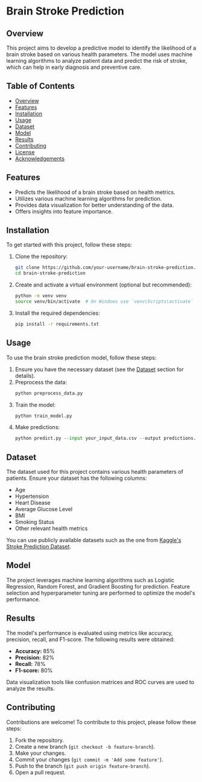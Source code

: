 # Brain Stroke Prediction

## Overview

This project aims to develop a predictive model to identify the likelihood of a brain stroke based on various health parameters. The model uses machine learning algorithms to analyze patient data and predict the risk of stroke, which can help in early diagnosis and preventive care.

## Table of Contents

- [Overview](#overview)
- [Features](#features)
- [Installation](#installation)
- [Usage](#usage)
- [Dataset](#dataset)
- [Model](#model)
- [Results](#results)
- [Contributing](#contributing)
- [License](#license)
- [Acknowledgements](#acknowledgements)

## Features

- Predicts the likelihood of a brain stroke based on health metrics.
- Utilizes various machine learning algorithms for prediction.
- Provides data visualization for better understanding of the data.
- Offers insights into feature importance.

## Installation

To get started with this project, follow these steps:

1. Clone the repository:
    ```bash
    git clone https://github.com/your-username/brain-stroke-prediction.git
    cd brain-stroke-prediction
    ```

2. Create and activate a virtual environment (optional but recommended):
    ```bash
    python -m venv venv
    source venv/bin/activate  # On Windows use `venv\Scripts\activate`
    ```

3. Install the required dependencies:
    ```bash
    pip install -r requirements.txt
    ```

## Usage

To use the brain stroke prediction model, follow these steps:

1. Ensure you have the necessary dataset (see the [Dataset](#dataset) section for details).
2. Preprocess the data:
    ```python
    python preprocess_data.py
    ```
3. Train the model:
    ```python
    python train_model.py
    ```
4. Make predictions:
    ```python
    python predict.py --input your_input_data.csv --output predictions.csv
    ```

## Dataset

The dataset used for this project contains various health parameters of patients. Ensure your dataset has the following columns:

- Age
- Hypertension
- Heart Disease
- Average Glucose Level
- BMI
- Smoking Status
- Other relevant health metrics

You can use publicly available datasets such as the one from [Kaggle's Stroke Prediction Dataset](https://www.kaggle.com/fedesoriano/stroke-prediction-dataset).

## Model

The project leverages machine learning algorithms such as Logistic Regression, Random Forest, and Gradient Boosting for prediction. Feature selection and hyperparameter tuning are performed to optimize the model's performance.

## Results

The model's performance is evaluated using metrics like accuracy, precision, recall, and F1-score. The following results were obtained:

- **Accuracy:** 85%
- **Precision:** 82%
- **Recall:** 78%
- **F1-score:** 80%

Data visualization tools like confusion matrices and ROC curves are used to analyze the results.

## Contributing

Contributions are welcome! To contribute to this project, please follow these steps:

1. Fork the repository.
2. Create a new branch (`git checkout -b feature-branch`).
3. Make your changes.
4. Commit your changes (`git commit -m 'Add some feature'`).
5. Push to the branch (`git push origin feature-branch`).
6. Open a pull request.

